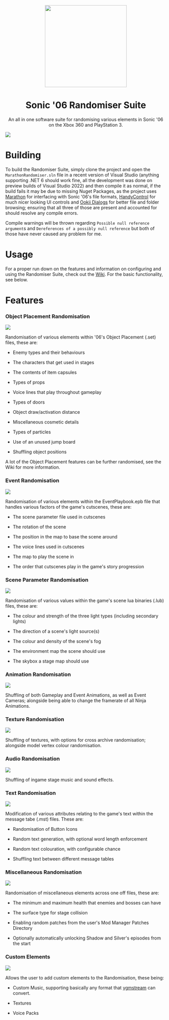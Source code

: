 <p align="center">
    <img src="https://raw.githubusercontent.com/Knuxfan24/Sonic-06-Randomiser-Suite/master/MarathonRandomiser/ExternalResources/Logo.png"
         width="256"/>
</p>

<h1 align="center">Sonic '06 Randomiser Suite</h1>

<p align="center">An all in one software suite for randomising various elements in Sonic '06 on the Xbox 360 and PlayStation 3.</p>

<img src="https://raw.githubusercontent.com/wiki/Knuxfan24/Sonic-06-Randomiser-Suite/images/tab_general.png">

# Building
To build the Randomiser Suite, simply clone the project and open the `MarathonRandomiser.sln` file in a recent version of Visual Studio (anything supporting .NET 6 should work fine, all the development was done on preview builds of Visual Studio 2022) and then compile it as normal, if the build fails it may be due to missing Nuget Packages, as the project uses [Marathon](https://github.com/Big-Endian-32/Marathon) for interfacing with Sonic '06's file formats, [HandyControl](https://github.com/HandyOrg/HandyControl) for much nicer looking UI controls and [Ookii Dialogs](https://github.com/ookii-dialogs/ookii-dialogs-wpf) for better file and folder browsing; ensuring that all three of those are present and accounted for should resolve any compile errors.

Compile warnings will be thrown regarding `Possible null reference argument`s and `Dereferences of a possibly null reference` but both of those have never caused any problem for me.

# Usage
For a proper run down on the features and information on configuring and using the Randomiser Suite, check out the [Wiki](https://github.com/Knuxfan24/Sonic-06-Randomiser-Suite/wiki). For the basic functionality, see below.

# Features

### Object Placement Randomisation

<img src="https://raw.githubusercontent.com/wiki/Knuxfan24/Sonic-06-Randomiser-Suite/images/tab_object_placement.png">

Randomisation of various elements within '06's Object Placement (.set) files, these are:

* Enemy types and their behaviours

* The characters that get used in stages

* The contents of item capsules

* Types of props

* Voice lines that play throughout gameplay

* Types of doors

* Object draw/activation distance

* Miscellaneous cosmetic details

* Types of particles

* Use of an unused jump board

* Shuffling object positions

A lot of the Object Placement features can be further randomised, see the Wiki for more information.

### Event Randomisation

<img src="https://raw.githubusercontent.com/wiki/Knuxfan24/Sonic-06-Randomiser-Suite/images/tab_event.png">

Randomisation of various elements within the EventPlaybook.epb file that handles various factors of the game's cutscenes, these are:

* The scene parameter file used in cutscenes

* The rotation of the scene

* The position in the map to base the scene around

* The voice lines used in cutscenes

* The map to play the scene in

* The order that cutscenes play in the game's story progression

### Scene Parameter Randomisation

<img src="https://raw.githubusercontent.com/wiki/Knuxfan24/Sonic-06-Randomiser-Suite/images/tab_scene.png">

Randomisation of various values within the game's scene lua binaries (.lub) files, these are:

* The colour and strength of the three light types (including secondary lights)

* The direction of a scene's light source(s)

* The colour and density of the scene's fog

* The environment map the scene should use

* The skybox a stage map should use

### Animation Randomisation

<img src="https://raw.githubusercontent.com/wiki/Knuxfan24/Sonic-06-Randomiser-Suite/images/tab_animations.png">

Shuffling of both Gameplay and Event Animations, as well as Event Cameras; alongside being able to change the framerate of all Ninja Animations.

### Texture Randomisation

<img src="https://raw.githubusercontent.com/wiki/Knuxfan24/Sonic-06-Randomiser-Suite/images/tab_textures.png">

Shuffling of textures, with options for cross archive randomisation; alongside model vertex colour randomisation.

### Audio Randomisation

<img src="https://raw.githubusercontent.com/wiki/Knuxfan24/Sonic-06-Randomiser-Suite/images/tab_audio.png">

Shuffling of ingame stage music and sound effects.

### Text Randomisation

<img src="https://raw.githubusercontent.com/wiki/Knuxfan24/Sonic-06-Randomiser-Suite/images/tab_text.png">

Modification of various attributes relating to the game's text within the message tabe (.mst) files. These are:

* Randomisation of Button Icons

* Random text generation, with optional word length enforcement

* Random text colouration, with configurable chance

* Shuffling text between different message tables

### Miscellaneous Randomisation

<img src="https://raw.githubusercontent.com/wiki/Knuxfan24/Sonic-06-Randomiser-Suite/images/tab_miscellaneous.png">

Randomisation of miscellaneous elements across one off files, these are:

* The minimum and maximum health that enemies and bosses can have

* The surface type for stage collision

* Enabling random patches from the user's Mod Manager Patches Directory

* Optionally automatically unlocking Shadow and Silver's episodes from the start

### Custom Elements

<img src="https://raw.githubusercontent.com/wiki/Knuxfan24/Sonic-06-Randomiser-Suite/images/tab_custom.png">

Allows the user to add custom elements to the Randomisation, these being:

* Custom Music, supporting basically any format that [vgmstream](https://github.com/vgmstream/vgmstream) can convert.

* Textures

* Voice Packs